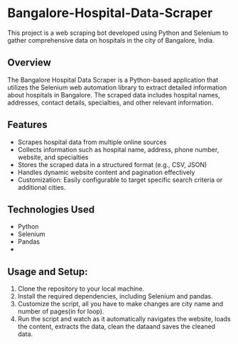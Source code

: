 # Bangalore-Hospital-Data-Scraper
This project is a web scraping bot developed using Python and Selenium to gather comprehensive data on hospitals in the city of Bangalore, India.

## Overview

The Bangalore Hospital Data Scraper is a Python-based application that utilizes the Selenium web automation library to extract detailed information about hospitals in Bangalore. The scraped data includes hospital names, addresses, contact details, specialties, and other relevant information.

## Features

- Scrapes hospital data from multiple online sources
- Collects information such as hospital name, address, phone number, website, and specialties
- Stores the scraped data in a structured format (e.g., CSV, JSON)
- Handles dynamic website content and pagination effectively
- Customization: Easily configurable to target specific search criteria or additional cities.

## Technologies Used

- Python
- Selenium
- Pandas
- 
## Usage and Setup:

1) Clone the repository to your local machine.
2) Install the required dependencies, including Selenium and pandas.
3) Customize the script, all you have to make changes are city name and number of pages(in for loop).
4) Run the script and watch as it automatically navigates the website, loads the content, extracts the data, clean the dataand saves the cleaned data.
